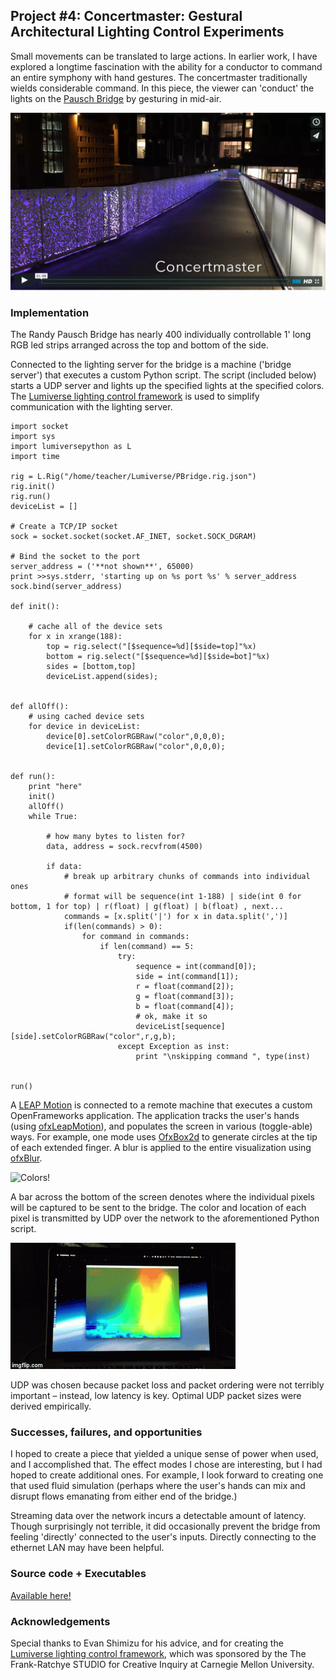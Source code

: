 ## Project #4: Concertmaster: Gestural Architectural Lighting Control Experiments

Small movements can be translated to large actions. In earlier work, I have explored a longtime fascination with the ability for a conductor to command an entire symphony with hand gestures. The concertmaster traditionally wields considerable command. In this piece, the viewer can 'conduct' the lights on the [Pausch Bridge](http://www.cmu.edu/randyslecture/bridge.html) by gesturing in mid-air.

[![Screenshot from Vimeo](./media/project4/vimeo.png)](https://vimeo.com/149373821)

### Implementation

The Randy Pausch Bridge has nearly 400 individually controllable 1' long RGB led strips arranged across the top and bottom of the side.

Connected to the lighting server for the bridge is a machine ('bridge server') that executes a custom Python script. The script (included below) starts a UDP server and lights up the specified lights at the specified colors. The [Lumiverse lighting control framework](http://lumiverse.cs.cmu.edu/) is used to simplify communication with the lighting server.

````
import socket
import sys
import lumiversepython as L
import time

rig = L.Rig("/home/teacher/Lumiverse/PBridge.rig.json")
rig.init()
rig.run()
deviceList = []

# Create a TCP/IP socket
sock = socket.socket(socket.AF_INET, socket.SOCK_DGRAM)

# Bind the socket to the port
server_address = ('**not shown**', 65000)
print >>sys.stderr, 'starting up on %s port %s' % server_address
sock.bind(server_address)

def init():

	# cache all of the device sets
	for x in xrange(188):
		top = rig.select("[$sequence=%d][$side=top]"%x)
		bottom = rig.select("[$sequence=%d][$side=bot]"%x)
		sides = [bottom,top]
		deviceList.append(sides);


def allOff():
	# using cached device sets
	for device in deviceList:
		device[0].setColorRGBRaw("color",0,0,0);
		device[1].setColorRGBRaw("color",0,0,0);


def run():
	print "here"
	init()
	allOff()
	while True:

		# how many bytes to listen for?
		data, address = sock.recvfrom(4500)

		if data:
			# break up arbitrary chunks of commands into individual ones
			# format will be sequence(int 1-188) | side(int 0 for bottom, 1 for top) | r(float) | g(float) | b(float) , next... 
			commands = [x.split('|') for x in data.split(',')]
			if(len(commands) > 0):
				for command in commands:
					if len(command) == 5:
						try:
							sequence = int(command[0]);
							side = int(command[1]);
							r = float(command[2]);
							g = float(command[3]);
							b = float(command[4]);
							# ok, make it so
							deviceList[sequence][side].setColorRGBRaw("color",r,g,b);
						except Exception as inst:
							print "\nskipping command ", type(inst)


run()
````

A [LEAP Motion](https://www.leapmotion.com/) is connected to a remote machine that executes a custom OpenFrameworks application. The application tracks the user's hands (using [ofxLeapMotion](https://github.com/ofTheo/ofxLeapMotion)), and populates the screen in various (toggle-able) ways. For example, one mode uses [OfxBox2d](https://github.com/vanderlin/ofxBox2d) to generate circles at the tip of each extended finger. A blur is applied to the entire visualization using [ofxBlur](https://github.com/kylemcdonald/ofxBlur).

![Colors!](./media/project4/leap.gif)

A bar across the bottom of the screen denotes where the individual pixels will be captured to be sent to the bridge. The color and location of each pixel is transmitted by UDP over the network to the aforementioned Python script.

![Colors!](./media/project4/colors.gif)

UDP was chosen because packet loss and packet ordering were not terribly important – instead, low latency is key. Optimal UDP packet sizes were derived empirically.

### Successes, failures, and opportunities

I hoped to create a piece that yielded a unique sense of power when used, and I accomplished that. The effect modes I chose are interesting, but I had hoped to create additional ones. For example, I look forward to creating one that used fluid simulation (perhaps where the user's hands can mix and disrupt flows emanating from either end of the bridge.)

Streaming data over the network incurs a detectable amount of latency. Though surprisingly not terrible, it did occasionally prevent the bridge from feeling 'directly' connected to the user's inputs. Directly connecting to the ethernet LAN may have been helpful.

### Source code + Executables

[Available here!](https://github.com/rchuber/concertmaster)

### Acknowledgements
Special thanks to Evan Shimizu for his advice, and for creating the [Lumiverse lighting control framework](http://lumiverse.cs.cmu.edu/), which was sponsored by the The Frank-Ratchye STUDIO for Creative Inquiry at Carnegie Mellon University.
